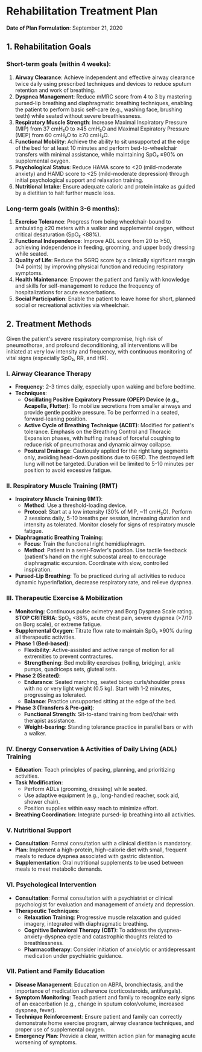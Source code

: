 # Rehabilitation Treatment Plan

**Date of Plan Formulation**: September 21, 2020

## 1. Rehabilitation Goals

### Short-term goals (within 4 weeks):
1.  **Airway Clearance**: Achieve independent and effective airway clearance twice daily using prescribed techniques and devices to reduce sputum retention and work of breathing.
2.  **Dyspnea Management**: Reduce mMRC score from 4 to 3 by mastering pursed-lip breathing and diaphragmatic breathing techniques, enabling the patient to perform basic self-care (e.g., washing face, brushing teeth) while seated without severe breathlessness.
3.  **Respiratory Muscle Strength**: Increase Maximal Inspiratory Pressure (MIP) from 37 cmH₂O to ≥45 cmH₂O and Maximal Expiratory Pressure (MEP) from 60 cmH₂O to ≥70 cmH₂O.
4.  **Functional Mobility**: Achieve the ability to sit unsupported at the edge of the bed for at least 10 minutes and perform bed-to-wheelchair transfers with minimal assistance, while maintaining SpO₂ ≥90% on supplemental oxygen.
5.  **Psychological Status**: Reduce HAMA score to <20 (mild-moderate anxiety) and HAMD score to <25 (mild-moderate depression) through initial psychological support and relaxation training.
6.  **Nutritional Intake**: Ensure adequate caloric and protein intake as guided by a dietitian to halt further muscle loss.

### Long-term goals (within 3-6 months):
1.  **Exercise Tolerance**: Progress from being wheelchair-bound to ambulating ≥20 meters with a walker and supplemental oxygen, without critical desaturation (SpO₂ <88%).
2.  **Functional Independence**: Improve ADL score from 20 to ≥50, achieving independence in feeding, grooming, and upper body dressing while seated.
3.  **Quality of Life**: Reduce the SGRQ score by a clinically significant margin (≥4 points) by improving physical function and reducing respiratory symptoms.
4.  **Health Maintenance**: Empower the patient and family with knowledge and skills for self-management to reduce the frequency of hospitalizations for acute exacerbations.
5.  **Social Participation**: Enable the patient to leave home for short, planned social or recreational activities via wheelchair.

## 2. Treatment Methods

Given the patient's severe respiratory compromise, high risk of pneumothorax, and profound deconditioning, all interventions will be initiated at very low intensity and frequency, with continuous monitoring of vital signs (especially SpO₂, RR, and HR).

### I. Airway Clearance Therapy
- **Frequency**: 2-3 times daily, especially upon waking and before bedtime.
- **Techniques**:
    - **Oscillating Positive Expiratory Pressure (OPEP) Device (e.g., Acapella, Flutter)**: To mobilize secretions from smaller airways and provide gentle positive pressure. To be performed in a seated, forward-leaning position.
    - **Active Cycle of Breathing Technique (ACBT)**: Modified for patient's tolerance. Emphasis on the Breathing Control and Thoracic Expansion phases, with huffing instead of forceful coughing to reduce risk of pneumothorax and dynamic airway collapse.
    - **Postural Drainage**: Cautiously applied for the right lung segments only, avoiding head-down positions due to GERD. The destroyed left lung will not be targeted. Duration will be limited to 5-10 minutes per position to avoid excessive fatigue.

### II. Respiratory Muscle Training (RMT)
- **Inspiratory Muscle Training (IMT)**:
    - **Method**: Use a threshold-loading device.
    - **Protocol**: Start at a low intensity (30% of MIP, ~11 cmH₂O). Perform 2 sessions daily, 5-10 breaths per session, increasing duration and intensity as tolerated. Monitor closely for signs of respiratory muscle fatigue.
- **Diaphragmatic Breathing Training**:
    - **Focus**: Train the functional right hemidiaphragm.
    - **Method**: Patient in a semi-Fowler's position. Use tactile feedback (patient's hand on the right subcostal area) to encourage diaphragmatic excursion. Coordinate with slow, controlled inspiration.
- **Pursed-Lip Breathing**: To be practiced during all activities to reduce dynamic hyperinflation, decrease respiratory rate, and relieve dyspnea.

### III. Therapeutic Exercise & Mobilization
- **Monitoring**: Continuous pulse oximetry and Borg Dyspnea Scale rating. **STOP CRITERIA**: SpO₂ <88%, acute chest pain, severe dyspnea (>7/10 on Borg scale), or extreme fatigue.
- **Supplemental Oxygen**: Titrate flow rate to maintain SpO₂ ≥90% during all therapeutic activities.
- **Phase 1 (Bed-based)**:
    - **Flexibility**: Active-assisted and active range of motion for all extremities to prevent contractures.
    - **Strengthening**: Bed mobility exercises (rolling, bridging), ankle pumps, quadriceps sets, gluteal sets.
- **Phase 2 (Seated)**:
    - **Endurance**: Seated marching, seated bicep curls/shoulder press with no or very light weight (0.5 kg). Start with 1-2 minutes, progressing as tolerated.
    - **Balance**: Practice unsupported sitting at the edge of the bed.
- **Phase 3 (Transfers & Pre-gait)**:
    - **Functional Strength**: Sit-to-stand training from bed/chair with therapist assistance.
    - **Weight-bearing**: Standing tolerance practice in parallel bars or with a walker.

### IV. Energy Conservation & Activities of Daily Living (ADL) Training
- **Education**: Teach principles of pacing, planning, and prioritizing activities.
- **Task Modification**:
    - Perform ADLs (grooming, dressing) while seated.
    - Use adaptive equipment (e.g., long-handled reacher, sock aid, shower chair).
    - Position supplies within easy reach to minimize effort.
- **Breathing Coordination**: Integrate pursed-lip breathing into all activities.

### V. Nutritional Support
- **Consultation**: Formal consultation with a clinical dietitian is mandatory.
- **Plan**: Implement a high-protein, high-calorie diet with small, frequent meals to reduce dyspnea associated with gastric distention.
- **Supplementation**: Oral nutritional supplements to be used between meals to meet metabolic demands.

### VI. Psychological Intervention
- **Consultation**: Formal consultation with a psychiatrist or clinical psychologist for evaluation and management of anxiety and depression.
- **Therapeutic Techniques**:
    - **Relaxation Training**: Progressive muscle relaxation and guided imagery, integrated with diaphragmatic breathing.
    - **Cognitive Behavioral Therapy (CBT)**: To address the dyspnea-anxiety-dyspnea cycle and catastrophic thoughts related to breathlessness.
    - **Pharmacotherapy**: Consider initiation of anxiolytic or antidepressant medication under psychiatric guidance.

### VII. Patient and Family Education
- **Disease Management**: Education on ABPA, bronchiectasis, and the importance of medication adherence (corticosteroids, antifungals).
- **Symptom Monitoring**: Teach patient and family to recognize early signs of an exacerbation (e.g., change in sputum color/volume, increased dyspnea, fever).
- **Technique Reinforcement**: Ensure patient and family can correctly demonstrate home exercise program, airway clearance techniques, and proper use of supplemental oxygen.
- **Emergency Plan**: Provide a clear, written action plan for managing acute worsening of symptoms.